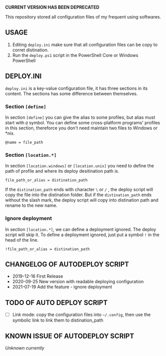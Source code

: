 **CURRENT VERSION HAS BEEN DEPRECATED**

This repository stored all configuration files of my frequent using softwares.

## USAGE
1. Editing `deploy.ini` make sure that all configuration files can be copy to corret distination.
2. Run the `deploy.ps1` script in the PowerShell Core or Windows PowerShell

## DEPLOY.INI
`deploy.ini` is a key-value configuration file, it has three sections in its content. The sections has some difference between themselves.
### Section `[define]`
In section `[define]` you can give the alias to some profiles, but alias must start with `@` symbol. You can define some cross-platform programs' profiles in this section, thereforce you don't need maintain two files to Windows or *nix.
```
@name = file_path
```

### Section `[location.*]`
In section `[location.windows]` or `[location.unix]` you need to define the path of profile and where its deploy desitination path is.
```
file_path_or_alias = distination_path
```
If the `distination_path` ends with character `\` or `/` , the deploy script will copy the file into the distination folder. But if the `distination_path` ends without the slash mark, the deploy script will copy into distination path and rename to the new name.

### Ignore deployment 
In section `[location.*]`, we can define a deployment ignored. The deploy script will skip it. To define a deployment ignored, just put a symbol `!` in the head of the line.
```
!file_path_or_alias = distination_path
```

## CHANGELOG OF AUTODEPLOY SCRIPT
- 2019-12-16 First Release
- 2020-09-25 New version with readable deploying configuration
- 2021-07-19 Add the feature - ignore deployment

## TODO OF AUTO DEPLOY SCRIPT
- [ ] Link mode: copy the configuration files into `~/.config`, then use the symbolic link to link them to distination_path

## KNOWN ISSUE OF AUTODEPLOY SCRIPT
_Unknown currently_
